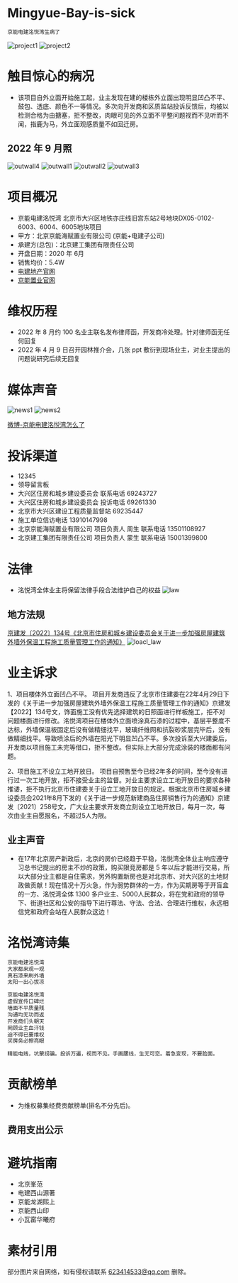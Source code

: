 # Mingyue-Bay-is-sick
```java
京能电建洺悦湾生病了
```

![project1](image/project/project1.png)
![project2](image/project/project2.png)

# 触目惊心的病况


 - 该项目自外立面开始施工起，业主发现在建的楼栋外立面出现明显凹凸不平、鼓包、透底、颜色不一等情况。多次向开发商和区质监站投诉反馈后，均被以检测合格为由搪塞，拒不整改，肉眼可见的外立面不平整问题视而不见听而不闻，指鹿为马，外立面观感质量不如回迁房。


## 2022 年 9 月照  
![outwall4](image/exterior_wall/2022_09/WechatIMG1703.jpeg)
![outwall1](image/exterior_wall/2022_09/WechatIMG3453.jpeg)
![outwall2](image/exterior_wall/2022_09/WechatIMG3451.jpeg)
![outwall3](image/exterior_wall/2022_09/WechatIMG207.jpeg)




# 项目概况
- 京能电建洺悦湾
    北京市大兴区地铁亦庄线旧宫东站2号地块DX05-0102-6003、6004、6005地块项目
- 甲方：北京京能海赋置业有限公司  (京能+电建子公司)
- 承建方(总包)：北京建工集团有限责任公司    
- 开盘日期：2020 年 6月 
- 销售均价：5.4W
- [电建地产官网](http://fdc.powerchina.cn/)
- [京能置业官网](http://beh-zy.com/)

# 维权历程
- 2022 年 8 月约 100 名业主联名发布律师函，开发商冷处理。针对律师函无任何回复
- 2022 年 4 月 9 日召开园林推介会，几张 ppt 敷衍到现场业主，对业主提出的问题说研究后续无回复


# 媒体声音
![news1](image/news/weibo1.png)
![news2](image/news/weibo2.png)

[微博-京能电建洺悦湾怎么了](https://m.weibo.cn/u/3939078745?from=10C9095010&wm=9006_2001&sourceType=weixin)


# 投诉渠道
- 12345
- 领导留言板
- 大兴区住房和城乡建设委员会 联系电话 69243727 
- 大兴区住房和城乡建设委员会 投诉电话 69261330
- 北京市大兴区建设工程质量监督站 69235447
- 施工单位信访电话 13910147998
- 北京京能海赋置业有限公司 项目负责人 周生 联系电话 13501108927 
- 北京建工集团有限责任公司 项目负责人 蒙生 联系电话 15001399800

# 法律
- 洺悦湾全体业主将保留法律手段合法维护自己的权益
![law](image/other/lawletter.png)

## 地方法规
[京建发〔2022〕134号《北京市住房和城乡建设委员会关于进一步加强房屋建筑外墙外保温工程施工质量管理工作的通知》](http://zjw.beijing.gov.cn/bjjs/gcjs/tzgg36/325818509/index.shtml)
![loacl_law](image/other/local_law.png)

# 业主诉求
1、项目楼体外立面凹凸不平。
项目开发商违反了北京市住建委在22年4月29日下发的《关于进一步加强房屋建筑外墙外保温工程施工质量管理工作的通知》京建发【2022】134号文，饰面施工没有优先选择建筑的日照面进行样板施工，拒不对问题楼面进行修改。洺悦湾项目在楼体外立面喷涂真石漆的过程中，基层平整度不达标，外墙保温板固定后没有做精细找平，玻璃纤维网和抗裂砂浆层完毕后，没有做精细找平。导致喷涂后的外墙在阳光下明显凹凸不平。多次投诉至大兴建委后，开发商以项目施工未完等借口，拒不整改。但实际上大部分完成涂装的楼面都有问题。

2、项目施工不设立工地开放日。
项目自预售至今已经2年多的时间，至今没有进行过一次工地开放，拒不接受业主的监督。对业主要求设立工地开放日的要求各种推诿，拒不执行北京市住建委关于设立工地开放日的规定。根据北京市住房城乡建设委员会2021年8月下发的《关于进一步规范新建商品住房销售行为的通知》京建发〔2021〕258号文，广大业主要求开发商立刻设立工地开放日，每月一次，每次由业主自愿报名，不超过5人为限。

## 业主声音

- 在17年北京房产新政后，北京的房价已经趋于平稳，洺悦湾全体业主响应遵守习总书记提出的房主不炒的政策，购买限竞房都是 5 年以后才能进行交易，所以大部分业主都是自住需求，另外购置新房也是对北京市、对大兴区的土地财政做贡献！现在情况十万火急，作为弱势群体的一方，作为买期房等于开盲盒的一方、洺悦湾全体 1300 多户业主、5000人民群众，将在党和政府的领导下、街道社区和公安的指导下进行尊法、守法、合法、合理进行维权，永远相信党和政府会站在人民群众这边！


# 洺悦湾诗集

```java
京能电建洺悦湾
大家都来观一观
真石漆来刷外墙
太阳一出心拔凉
```
```java
京能电建洺悦湾
虚假宣传口碑烂
墙面不平质量残
沟通均无功而返
开发商们头朝天
罔顾业主血汗钱
迫不得已要维权
买房务必擦亮眼
```

```java
精能电贱，坑蒙拐骗。投诉万遍，视而不见。手画腰线，生无可恋。着急变现，不要脸面。
```


# 贡献榜单
- 为维权募集经费贡献榜单(排名不分先后)。

## 费用支出公示

# 避坑指南
- 北京峯范
- 电建西山源著
- 京能龙湖熙上
- 京能西山印
- 小瓦窑华曦府

# 素材引用
部分图片来自网络，如有侵权请联系 623414533@qq.com 删除。




